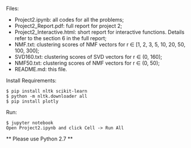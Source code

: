 Files:
- Project2.ipynb: all codes for all the problems;
- Project2_Report.pdf: full report for project 2;
- Project2_Interactive.html: short report for interactive functions. Details refer to the section 6 in the full report;
- NMF.txt: clustering scores of NMF vectors for r ∈ [1, 2, 3, 5, 10, 20, 50, 100, 300];
- SVD160.txt: clustering scores of SVD vectors for r ∈ (0, 160);
- NMF50.txt: clustering scores of NMF vectors for r ∈ (0, 50);
- README.md: this file.

Install Requirements:
```
$ pip install nltk scikit-learn
$ python -m nltk.downloader all
$ pip install plotly
```

Run:
```
$ jupyter notebook
Open Project2.ipynb and click Cell -> Run All
```

** Please use Python 2.7 **
